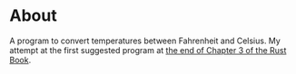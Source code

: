# About
A program to convert temperatures between Fahrenheit and Celsius. My attempt at the first suggested program at [the end of Chapter 3 of the Rust Book](https://doc.rust-lang.org/book/ch03-05-control-flow.html#summary). 
